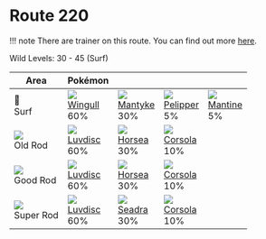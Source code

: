# Route 220

!!! note
    There are trainer on this route. You can find out more [here](../../trainer_changes/route_220/).

Wild Levels: 30 - 45 (Surf)

Area                         | Pokémon                        | &nbsp;                         | &nbsp;                         | &nbsp;                        | 
---                          | ---                            | ---                            | ---                            | ---                           | 
🌊<br> Surf                   | ![][278]<br> [Wingull]<br> 60% | ![][458]<br> [Mantyke]<br> 30% | ![][279]<br> [Pelipper]<br> 5% | ![][226]<br> [Mantine]<br> 5% | 
![][old-rod]<br> Old Rod     | ![][370]<br> [Luvdisc]<br> 60% | ![][116]<br> [Horsea]<br> 30%  | ![][222]<br> [Corsola]<br> 10% | &nbsp;                        | 
![][good-rod]<br> Good Rod   | ![][370]<br> [Luvdisc]<br> 60% | ![][116]<br> [Horsea]<br> 30%  | ![][222]<br> [Corsola]<br> 10% | &nbsp;                        | 
![][super-rod]<br> Super Rod | ![][370]<br> [Luvdisc]<br> 60% | ![][117]<br> [Seadra]<br> 30%  | ![][222]<br> [Corsola]<br> 10% | &nbsp;                        | 

[Horsea]: ../../pokemon_changes/116/
[Seadra]: ../../pokemon_changes/117/
[Corsola]: ../../pokemon_changes/222/
[Mantine]: ../../pokemon_changes/226/
[Wingull]: ../../pokemon_changes/278/
[Pelipper]: ../../pokemon_changes/279/
[Luvdisc]: ../../pokemon_changes/370/
[Mantyke]: ../../pokemon_changes/458/
[good-rod]: ../img/items/good-rod.png
[old-rod]: ../img/items/old-rod.png
[super-rod]: ../img/items/super-rod.png
[116]: ../img/pokemon/116.png
[117]: ../img/pokemon/117.png
[222]: ../img/pokemon/222.png
[226]: ../img/pokemon/226.png
[278]: ../img/pokemon/278.png
[279]: ../img/pokemon/279.png
[370]: ../img/pokemon/370.png
[458]: ../img/pokemon/458.png
